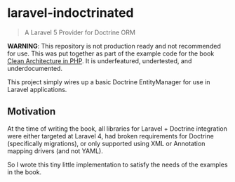 # laravel-indoctrinated

> A Laravel 5 Provider for Doctrine ORM

**WARNING**: This repository is not production ready and not recommended for use. This was put together
as part of the example code for the book [Clean Architecture in PHP](https://leanpub.com/cleanphp). It is
underfeatured, undertested, and underdocumented.

This project simply wires up a basic Doctrine EntityManager for use in Laravel applications.

## Motivation

At the time of writing the book, all libraries for Laravel + Doctrine integration were either targeted
at Laravel 4, had broken requirements for Doctrine (specifically migrations), or only supported using
XML or Annotation mapping drivers (and not YAML).

So I wrote this tiny little implementation to satisfy the needs of the examples in the book.
